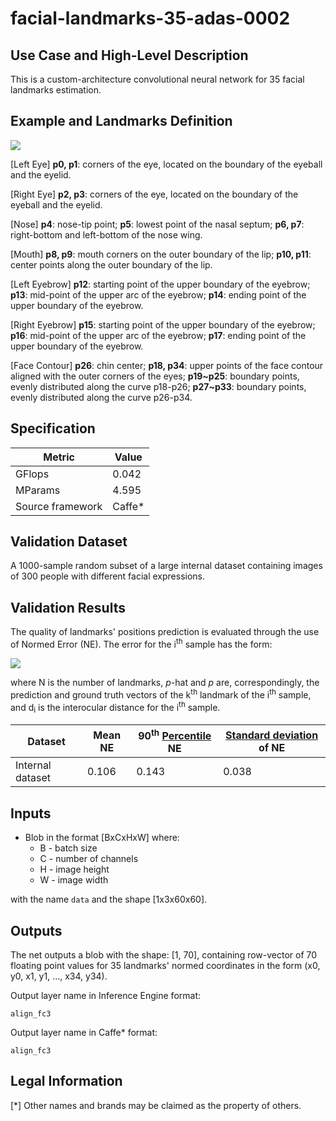 # facial-landmarks-35-adas-0002

## Use Case and High-Level Description

This is a custom-architecture convolutional neural network for 35 facial landmarks estimation.


## Example and Landmarks Definition

![](landmarks_illustration.png)

[Left Eye]
**p0, p1**: corners of the eye, located on the boundary of the eyeball and the eyelid.

[Right Eye]
**p2, p3**: corners of the eye, located on the boundary of the eyeball and the eyelid.

[Nose]
**p4**: nose-tip point; **p5**: lowest point of the nasal septum; **p6, p7**: right-bottom and left-bottom of the nose wing.

[Mouth]
**p8, p9**: mouth corners on the outer boundary of the lip; **p10, p11**: center points along the outer boundary of the lip.

[Left Eyebrow]
**p12**: starting point of the upper boundary of the eyebrow;  **p13**: mid-point of the upper arc of the eyebrow; **p14**: ending point of the upper boundary of the eyebrow.

[Right Eyebrow]
**p15**: starting point of the upper boundary of the eyebrow;  **p16**: mid-point of the upper arc of the eyebrow; **p17**: ending point of the upper boundary of the eyebrow.

[Face Contour]
**p26**: chin center; **p18, p34**: upper points of the face contour aligned with the outer corners of the eyes;
**p19~p25**: boundary points, evenly distributed along the curve p18-p26;
**p27~p33**: boundary points, evenly distributed along the curve p26-p34.


## Specification

| Metric                | Value                                       |
|-----------------------|---------------------------------------------|
| GFlops                | 0.042                                       |
| MParams               | 4.595                                       |
| Source framework      | Caffe*                                      |


## Validation Dataset

A 1000-sample random subset of a large internal dataset containing images of 300 people with different facial expressions.

## Validation Results

The quality of landmarks' positions prediction is evaluated through the use of Normed Error (NE). The error for the i<sup>th</sup> sample has the form:

![](error_formula.png)

where N is the number of landmarks, _p_-hat and _p_ are, correspondingly, the prediction and ground truth vectors of the k<sup>th</sup> landmark of the i<sup>th</sup> sample, and d<sub>i</sub> is the interocular distance for the i<sup>th</sup> sample.


| Dataset | Mean NE | 90<sup>th</sup> [Percentile](https://en.wikipedia.org/wiki/Percentile) NE | [Standard deviation](https://en.wikipedia.org/wiki/Standard_deviation) of NE |
| - | - | - | - |
| Internal dataset | 0.106 | 0.143 | 0.038 |


## Inputs

* Blob in the format [BxCxHxW]
   where:
   * B - batch size
   * C - number of channels
   * H - image height
   * W - image width

with the name `data` and the shape [1x3x60x60].


## Outputs

The net outputs a blob with the shape: [1, 70], containing row-vector of 70 floating point values for 35 landmarks' normed coordinates in the form (x0, y0, x1, y1, ..., x34, y34).

Output layer name in Inference Engine format:

`align_fc3`

Output layer name in Caffe* format:

`align_fc3`


## Legal Information
[*] Other names and brands may be claimed as the property of others.
